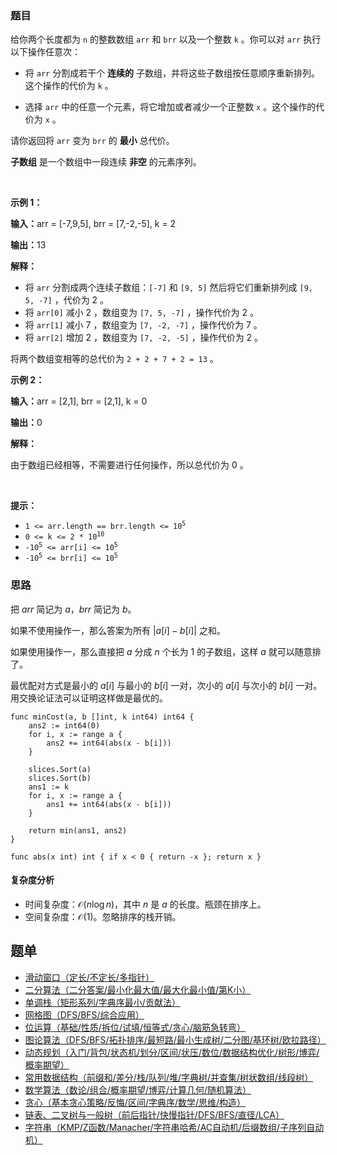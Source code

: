 ### 题目

<p>给你两个长度都为 <code>n</code>&nbsp;的整数数组&nbsp;<code>arr</code> 和&nbsp;<code>brr</code>&nbsp;以及一个整数&nbsp;<code>k</code>&nbsp;。你可以对 <code>arr</code>&nbsp;执行以下操作任意次：</p>

<ul>
	<li>将&nbsp;<code>arr</code>&nbsp;分割成若干个&nbsp;<strong>连续的</strong>&nbsp;子数组，并将这些子数组按任意顺序重新排列。这个操作的代价为&nbsp;<code>k</code>&nbsp;。</li>
	<li>
	<p>选择 <code>arr</code>&nbsp;中的任意一个元素，将它增加或者减少一个正整数&nbsp;<code>x</code>&nbsp;。这个操作的代价为 <code>x</code>&nbsp;。</p>
	</li>
</ul>

<p>请你返回将 <code>arr</code>&nbsp;变为 <code>brr</code>&nbsp;的 <strong>最小</strong>&nbsp;总代价。</p>

<p><strong>子数组</strong>&nbsp;是一个数组中一段连续 <strong>非空</strong>&nbsp;的元素序列。</p>

<p>&nbsp;</p>

<p><strong class="example">示例 1：</strong></p>

<div class="example-block">
<p><span class="example-io"><b>输入：</b>arr = [-7,9,5], brr = [7,-2,-5], k = 2</span></p>

<p><span class="example-io"><b>输出：</b>13</span></p>

<p><b>解释：</b></p>

<ul>
	<li>将&nbsp;<code>arr</code>&nbsp;分割成两个连续子数组：<code>[-7]</code> 和&nbsp;<code>[9, 5]</code>&nbsp;然后将它们重新排列成&nbsp;<code>[9, 5, -7]</code>&nbsp;，代价为 2 。</li>
	<li>将&nbsp;<code>arr[0]</code>&nbsp;减小 2 ，数组变为&nbsp;<code>[7, 5, -7]</code>&nbsp;，操作代价为 2 。</li>
	<li>将&nbsp;<code>arr[1]</code>&nbsp;减小 7 ，数组变为&nbsp;<code>[7, -2, -7]</code>&nbsp;，操作代价为 7 。</li>
	<li>将&nbsp;<code>arr[2]</code>&nbsp;增加 2 ，数组变为&nbsp;<code>[7, -2, -5]</code>&nbsp;，操作代价为 2 。</li>
</ul>

<p>将两个数组变相等的总代价为&nbsp;<code>2 + 2 + 7 + 2 = 13</code>&nbsp;。</p>
</div>

<p><strong class="example">示例 2：</strong></p>

<div class="example-block">
<p><span class="example-io"><b>输入：</b>arr = [2,1], brr = [2,1], k = 0</span></p>

<p><span class="example-io"><b>输出：</b>0</span></p>

<p><b>解释：</b></p>

<p>由于数组已经相等，不需要进行任何操作，所以总代价为 0 。</p>
</div>

<p>&nbsp;</p>

<p><strong>提示：</strong></p>

<ul>
	<li><code>1 &lt;= arr.length == brr.length &lt;= 10<sup>5</sup></code></li>
	<li><code>0 &lt;= k &lt;= 2 * 10<sup>10</sup></code></li>
	<li><code>-10<sup>5</sup> &lt;= arr[i] &lt;= 10<sup>5</sup></code></li>
	<li><code>-10<sup>5</sup> &lt;= brr[i] &lt;= 10<sup>5</sup></code></li>
</ul>

### 思路

把 $\textit{arr}$ 简记为 $a$，$\textit{brr}$ 简记为 $b$。

如果不使用操作一，那么答案为所有 $|a[i]-b[i]|$ 之和。

如果使用操作一，那么直接把 $a$ 分成 $n$ 个长为 $1$ 的子数组，这样 $a$ 就可以随意排了。

最优配对方式是最小的 $a[i]$ 与最小的 $b[i]$ 一对，次小的 $a[i]$ 与次小的 $b[i]$ 一对。用交换论证法可以证明这样做是最优的。

```
func minCost(a, b []int, k int64) int64 {
	ans2 := int64(0)
	for i, x := range a {
		ans2 += int64(abs(x - b[i]))
	}

	slices.Sort(a)
	slices.Sort(b)
	ans1 := k
	for i, x := range a {
		ans1 += int64(abs(x - b[i]))
	}

	return min(ans1, ans2)
}

func abs(x int) int { if x < 0 { return -x }; return x }
```

#### 复杂度分析

- 时间复杂度：$\mathcal{O}(n\log n)$，其中 $n$ 是 $a$ 的长度。瓶颈在排序上。
- 空间复杂度：$\mathcal{O}(1)$。忽略排序的栈开销。

## 题单

- [滑动窗口（定长/不定长/多指针）](https://leetcode.cn/circle/discuss/0viNMK/)
- [二分算法（二分答案/最小化最大值/最大化最小值/第K小）](https://leetcode.cn/circle/discuss/SqopEo/)
- [单调栈（矩形系列/字典序最小/贡献法）](https://leetcode.cn/circle/discuss/9oZFK9/)
- [网格图（DFS/BFS/综合应用）](https://leetcode.cn/circle/discuss/YiXPXW/)
- [位运算（基础/性质/拆位/试填/恒等式/贪心/脑筋急转弯）](https://leetcode.cn/circle/discuss/dHn9Vk/)
- [图论算法（DFS/BFS/拓扑排序/最短路/最小生成树/二分图/基环树/欧拉路径）](https://leetcode.cn/circle/discuss/01LUak/)
- [动态规划（入门/背包/状态机/划分/区间/状压/数位/数据结构优化/树形/博弈/概率期望）](https://leetcode.cn/circle/discuss/tXLS3i/)
- [常用数据结构（前缀和/差分/栈/队列/堆/字典树/并查集/树状数组/线段树）](https://leetcode.cn/circle/discuss/mOr1u6/)
- [数学算法（数论/组合/概率期望/博弈/计算几何/随机算法）](https://leetcode.cn/circle/discuss/IYT3ss/)
- [贪心（基本贪心策略/反悔/区间/字典序/数学/思维/构造）](https://leetcode.cn/circle/discuss/g6KTKL/)
- [链表、二叉树与一般树（前后指针/快慢指针/DFS/BFS/直径/LCA）](https://leetcode.cn/circle/discuss/K0n2gO/)
- [字符串（KMP/Z函数/Manacher/字符串哈希/AC自动机/后缀数组/子序列自动机）](https://leetcode.cn/circle/discuss/SJFwQI/)